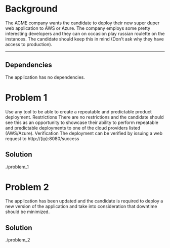 Background
================
The ACME company wants the candidate to deploy their new super duper web application to AWS
or Azure. The company employs some pretty interesting developers and they can on occasion play
russian roulette on the instances. The candidate should keep this in mind (Don't ask why they have
access to production).
____

## Dependencies
The application has no dependencies.

Problem 1
================
Use any tool to be able to create a repeatable and predictable product deployment.
Restrictions
There are no restrictions and the candidate should see this as an opportunity to showcase their
ability to perform repeatable and predictable deployments to one of the cloud providers listed
(AWS/Azure).
Verification
The deployment can be verified by issuing a web request to http://{ip}:8080/success

## Solution
./problem_1

Problem 2
================
The application has been updated and the candidate is required to deploy a new version of the
application and take into consideration that downtime should be minimized.

## Solution
./problem_2
